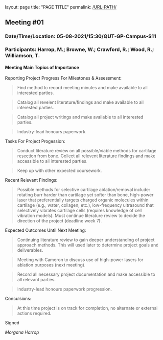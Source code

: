 layout: page
title: "PAGE TITLE"
permalink: [/URL-PATH/](https://fl0ppsy.github.io/050820221500_meeting)

## Meeting #01
### Date/Time/Location: 05-08-2021/15:30/QUT-GP-Campus-S11
### Participants: Harrop, M.; Browne, W.; Crawford, R.; Wood, R.; Williamson, T.

#### Meeting Main Topics of Importance

Reporting Project Progress For Milestones & Assessment:
> Find method to record meeting minutes and make available to all interested parties.

> Catalog all revelent literature/findings and make available to all interested parties.

> Catalog all project writings and make available to all interested parties.

> Industry-lead honours paperwork. 

Tasks For Project Progession:
> Conduct literature review on all possible/viable methods for cartilage resection from bone. 
> Collect all relevent literature findings and make accessible to all interested parties.

> Keep up with other expected coursework.

Recent Relevant Findings:
> Possible methods for selective cartilage ablation/removal include: rotating burr harder than
> cartilage yet softer than bone, high-power laser that preferentially targets charged organic molecules
> within cartilage (e.g., water, collagen, etc.), low-frequency ultrasound that selectively vibrates
> cartilage cells (requires knowledge of cell vibration models). Must continue literature review
> to decide the direction of the project (deadline week 7).

Expected Outcomes Until Next Meeting:
> Continuing literature review to gain deeper understanding of project approach methods. This
> will used later to determine project goals and deliverables.

> Meeting with Cameron to discuss use of high-power lasers for ablation purposes (next meeting).

> Record all necessary project documentation and make accessible to all relevant parties.

> Industry-lead honours paperwork progression. 

Conculsions:
> At this time project is on track for completion, no alternate or external actions required.


Signed

_Morgana Harrop_
